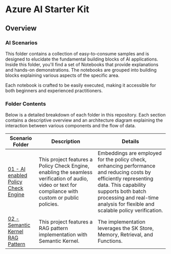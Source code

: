 # Azure AI Starter Kit

## Overview

### AI Scenarios

This folder contains a collection of easy-to-consume samples and is designed to elucidate the fundamental building blocks of AI applications. Inside this folder, you'll find a set of Notebooks that provide explanations and hands-on demonstrations. The notebooks are grouped into building blocks explaining various aspects of the specific area.

Each notebook is crafted to be easily executed, making it accessible for both beginners and experienced practitioners.

### Folder Contents

Below is a detailed breakdown of each folder in this repository. Each section contains a descriptive overview and an architecture diagram explaining the interaction between various components and the flow of data.

| Scenario Folder  |  Description | Details |
| --------  |  ----------- | ------- |
| [01 - AI enabled Policy Check Engine](./01_PolicyCheckEngine/README.md)  |  This project features a Policy Check Engine, enabling the seamless verification of audio, video or text for compliance with custom or public policies. | Embeddings are employed for the policy check, enhancing performance and reducing costs by efficiently representing data. This capability supports both batch processing and real-time analysis for flexible and scalable policy verification. |
| [02 - Semantic Kernel RAG Pattern](./02_SKRagPattern/README.md)  |  This project features a RAG pattern implementation with Semantic Kernel. | The implementation leverages the SK Store, Memory, Retrieval, and Functions. |
